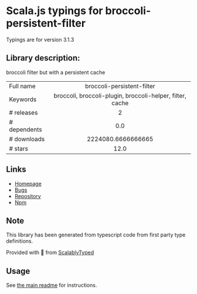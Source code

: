 
# Scala.js typings for broccoli-persistent-filter

Typings are for version 3.1.3

## Library description:
broccoli filter but with a persistent cache

|                    |                 |
| ------------------ | :-------------: |
| Full name          | broccoli-persistent-filter |
| Keywords           | broccoli, broccoli-plugin, broccoli-helper, filter, cache |
| # releases         | 2 |
| # dependents       | 0.0 |
| # downloads        | 2224080.6666666665 |
| # stars            | 12.0 |

## Links
- [Homepage](https://github.com/stefanpenner/broccoli-persistent-filter#readme)
- [Bugs](https://github.com/stefanpenner/broccoli-persistent-filter/issues)
- [Repository](https://github.com/stefanpenner/broccoli-persistent-filter)
- [Npm](https://www.npmjs.com/package/broccoli-persistent-filter)
    


## Note
This library has been generated from typescript code from first party type definitions.

Provided with :purple_heart: from [ScalablyTyped](https://github.com/oyvindberg/ScalablyTyped)

## Usage
See [the main readme](../../readme.md) for instructions.


